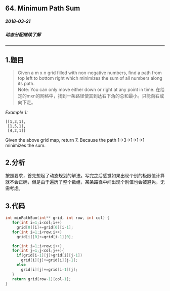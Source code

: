 ## 64. Minimum Path Sum
##### 2018-03-21 
##### 动态分配继续了解
***
## 1.题目
>Given a m x n grid filled with non-negative numbers, find a path from top left to bottom right which minimizes the sum of all numbers along its path.    
>Note: You can only move either down or right at any point in time.
>在给定的mxn的网格中，找到一条路径使其到达右下角的总和最小。只能向右或向下走。  

*Example 1:*
```
[[1,3,1],
 [1,5,1],
 [4,2,1]]
 ```
 Given the above grid map, return 7. Because the path 1→3→1→1→1 minimizes the sum. 

 ##  2.分析
 按照要求，首先想起了动态规划的解法。写完之后感觉如果出现个别的极限值计算就不会正确，但是由于遍历了整个数组，某条路径中间出现个别值也会被避免，无需考虑。  
 ## 3.代码
 ```c
 int minPathSum(int** grid, int row, int col) {
    for(int i=1;i<col;i++)
      grid[0][i]+=grid[0][i-1];
    for(int i=1;i<row;i++)
      grid[i][0]+=grid[i-1][0];

    for(int i=1;i<row;i++)
    for(int j=1;j<col;j++){
      if(grid[i-1][j]>grid[i][j-1])
        grid[i][j]+=grid[i][j-1];
      else
        grid[i][j]+=grid[i-1][j];
    }
    return grid[row-1][col-1];
}
```
